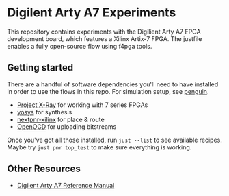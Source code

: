 # Digilent Arty A7 Experiments

This repository contains experiments with the Digilient Arty A7 FPGA development board, which
features a Xilinx Artix-7 FPGA. The justfile enables a fully open-source flow using f4pga tools.

## Getting started

There are a handful of software dependencies you'll need to have installed in order to use the
flows in this repo. For simulation setup, see [penguin](https://github.com/infinitymdm/penguin?tab=readme-ov-file#getting-started).

- [Project X-Ray](https://github.com/f4pga/prjxray) for working with 7 series FPGAs
- [yosys](https://github.com/YosysHQ/yosys) for synthesis
- [nextpnr-xilinx](https://github.com/gatecat/nextpnr-xilinx) for place & route
- [OpenOCD](https://github.com/openocd-org/openocd) for uploading bitstreams

Once you've got all those installed, run `just --list` to see available recipes. Maybe try
`just pnr top_test` to make sure everything is working.

## Other Resources

- [Digilent Arty A7 Reference Manual](https://digilent.com/reference/programmable-logic/arty-a7/reference-manual)
